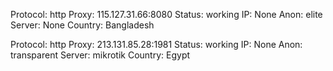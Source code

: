 Protocol: http
Proxy: 115.127.31.66:8080
Status: working
IP: None
Anon: elite
Server: None
Country: Bangladesh

Protocol: http
Proxy: 213.131.85.28:1981
Status: working
IP: None
Anon: transparent
Server: mikrotik
Country: Egypt

